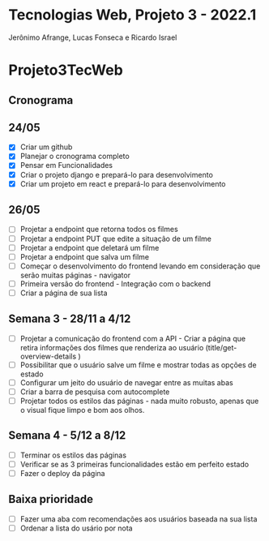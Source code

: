 # Tecnologias Web, Projeto 3 - 2022.1

Jerônimo Afrange, Lucas Fonseca e Ricardo Israel

# Projeto3TecWeb

## Cronograma

## 24/05
- [x] Criar um github
- [x] Planejar o cronograma completo
- [x] Pensar em Funcionalidades
- [x] Criar o projeto django e prepará-lo para desenvolvimento
- [x] Criar um projeto em react e prepará-lo para desenvolvimento

## 26/05
- [ ] Projetar a endpoint que retorna todos os filmes
- [ ] Projetar a endpoint PUT que edite a situação de um filme
- [ ] Projetar a endpoint que deletará um filme
- [ ] Projetar a endpoint que salva um filme
- [ ] Começar o desenvolvimento do frontend levando em consideração que serão muitas páginas - navigator 
- [ ] Primeira versão do frontend - Integração com o backend
- [ ] Criar a página de sua lista

## Semana 3 - 28/11 a 4/12
- [ ] Projetar a comunicação do frontend com a API - Criar a página que retira informações dos filmes que renderiza ao usuário (title/get-overview-details
)
- [ ] Possibilitar que o usuário salve um filme e mostrar todas as opções de estado
- [ ] Configurar um jeito do usuário de navegar entre as muitas abas
- [ ] Criar a barra de pesquisa com autocomplete
- [ ] Projetar todos os estilos das páginas - nada muito robusto, apenas que o visual fique limpo e bom aos olhos.

## Semana 4 - 5/12 a 8/12
- [ ] Terminar os estilos das páginas
- [ ] Verificar se as 3 primeiras funcionalidades estão em perfeito estado
- [ ] Fazer o deploy da página

## Baixa prioridade
- [ ] Fazer uma aba com recomendações aos usuários baseada na sua lista
- [ ] Ordenar a lista do usário por nota
